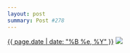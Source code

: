 ```yaml
---
layout: post
summary: Post #278
---
```


<p>
  <time><a href="/278">{{ page.date | date: "%B %e, %Y" }}</a></time>
  <a href="/278"><img src="{{ site.assets_url }}/278-240.jpg" srcset="{{ site.assets_url }}/278-480.jpg 480w, {{ site.assets_url }}/278-360.jpg 360w, {{ site.assets_url }}/278-240.jpg 240w, {{ site.assets_url }}/278-120.jpg 120w" sizes="(min-width: 700px) 50vw, calc(100vw - 2rem)" /></a>
</p>
